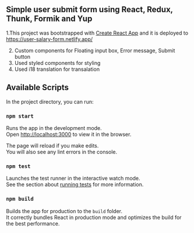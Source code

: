 ## Simple user submit form using React, Redux, Thunk, Formik and Yup

1.This project was bootstrapped with
[Create React App](https://github.com/facebook/create-react-app) and it is
deployed to https://user-salary-form.netlify.app/

2. Custom components for Floating input box, Error message, Submit button
3. Used styled components for styling
4. Used i18 translation for transalation

## Available Scripts

In the project directory, you can run:

### `npm start`

Runs the app in the development mode.<br /> Open
[http://localhost:3000](http://localhost:3000) to view it in the browser.

The page will reload if you make edits.<br /> You will also see any lint errors
in the console.

### `npm test`

Launches the test runner in the interactive watch mode.<br /> See the section
about
[running tests](https://facebook.github.io/create-react-app/docs/running-tests)
for more information.

### `npm build`

Builds the app for production to the `build` folder.<br /> It correctly bundles
React in production mode and optimizes the build for the best performance.
